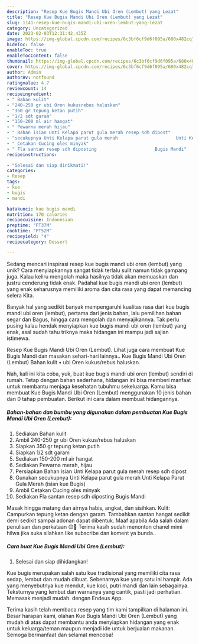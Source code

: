 ```yaml
---
description: "Resep Kue Bugis Mandi Ubi Oren (Lembut) yang Lezat"
title: "Resep Kue Bugis Mandi Ubi Oren (Lembut) yang Lezat"
slug: 1141-resep-kue-bugis-mandi-ubi-oren-lembut-yang-lezat
category: Uncategorized
date: 2023-02-03T12:31:42.435Z
image: https://img-global.cpcdn.com/recipes/6c3bf6cf9d6f095a/680x482cq70/kue-bugis-mandi-ubi-oren-lembut-foto-resep-utama.jpg
hideToc: false
enableToc: true
enableTocContent: false
thumbnail: https://img-global.cpcdn.com/recipes/6c3bf6cf9d6f095a/680x482cq70/kue-bugis-mandi-ubi-oren-lembut-foto-resep-utama.jpg
cover: https://img-global.cpcdn.com/recipes/6c3bf6cf9d6f095a/680x482cq70/kue-bugis-mandi-ubi-oren-lembut-foto-resep-utama.jpg
author: Admin
authorAv: notfound
ratingvalue: 4.7
reviewcount: 14
recipeingredient:
- " Bahan kulit"
- "240-250 gr ubi Oren kukusrebus haluskan"
- "350 gr tepung ketan putih"
- "1/2 sdt garam"
- "150-200 ml air hangat"
- " Pewarna merah hijau"
- " Bahan isian Unti Kelapa parut gula merah resep sdh dipost"
- "secukupnya Unti Kelapa parut gula merah                      Unti Kelapa Parut Gula Merah isian kue Bugis"
- " Cetakan Cucing oles minyak"
- " Fla santan resep sdh diposting                      Bugis Mandi"
recipeinstructions:

- "Selesai dan siap dinikmati!"
categories:
- Resep
tags:
- kue
- bugis
- mandi

katakunci: kue bugis mandi 
nutrition: 170 calories
recipecuisine: Indonesian
preptime: "PT37M"
cooktime: "PT52M"
recipeyield: "4"
recipecategory: Dessert

---
```





Sedang mencari inspirasi resep kue bugis mandi ubi oren (lembut) yang unik? Cara menyiapkannya sangat tidak terlalu sulit namun tidak gampang juga. Kalau keliru mengolah maka hasilnya tidak akan memuaskan dan justru cenderung tidak enak. Padahal kue bugis mandi ubi oren (lembut) yang enak seharusnya memiliki aroma dan cita rasa yang dapat memancing selera Kita.





Banyak hal yang sedikit banyak mempengaruhi kualitas rasa dari kue bugis mandi ubi oren (lembut), pertama dari jenis bahan, lalu pemilihan bahan segar dan Bagus, hingga cara mengolah dan menyajikannya. Tak perlu pusing kalau hendak menyiapkan kue bugis mandi ubi oren (lembut) yang enak,      asal sudah tahu triknya maka hidangan ini mampu jadi sajian istimewa.














Resep Kue Bugis Mandi Ubi Oren (Lembut). Lihat juga cara membuat Kue Bugis Mandi dan masakan sehari-hari lainnya.. Kue Bugis Mandi Ubi Oren (Lembut) Bahan kulit • ubi Oren kukus/rebus haluskan.






Nah, kali ini kita coba, yuk, buat kue bugis mandi ubi oren (lembut) sendiri di rumah. Tetap dengan bahan sederhana, hidangan ini bisa memberi manfaat untuk membantu menjaga kesehatan tubuhmu sekeluarga. Kamu bisa membuat Kue Bugis Mandi Ubi Oren (Lembut) menggunakan 10 jenis bahan dan 0 tahap pembuatan. Berikut ini cara dalam membuat hidangannya.

<!--inarticleads1-->

##### Bahan-bahan dan bumbu yang digunakan dalam pembuatan Kue Bugis Mandi Ubi Oren (Lembut):

1. Sediakan  Bahan kulit
1. Ambil 240-250 gr ubi Oren kukus/rebus haluskan
1. Siapkan 350 gr tepung ketan putih
1. Siapkan 1/2 sdt garam
1. Sediakan 150-200 ml air hangat
1. Sediakan  Pewarna merah, hijau
1. Persiapkan  Bahan isian Unti Kelapa parut gula merah resep sdh dipost
1. Gunakan secukupnya Unti Kelapa parut gula merah                      Unti Kelapa Parut Gula Merah (isian kue Bugis)
1. Ambil  Cetakan Cucing oles minyak
1. Sediakan  Fla santan resep sdh diposting                      Bugis Mandi


Masak hingga matang dan airnya habis, angkat, dan sisihkan. Kulit: Campurkan tepung ketan dengan garam. Tambahkan santan hangat sedikit demi sedikit sampai adonan dapat dibentuk. Maaf apabila Ada salah dalam penulisan dan perkataan 😊🙏 Terima kasih sudah menonton chanel mimi hilwa jika suka silahkan like subscribe dan koment ya bunda.. 

<!--inarticleads2-->

##### Cara buat Kue Bugis Mandi Ubi Oren (Lembut):


1. Selesai dan siap dihidangkan!

Kue bugis merupakan salah satu kue tradisional yang memiliki cita rasa sedap, lembut dan mudah dibuat. Sebenarnya kue yang satu ini hampir. Ada yang menyebutnya kue mendut, kue koci, putri mandi dan lain sebagainya. Teksturnya yang lembut dan warnanya yang cantik, pasti jadi perhatian. Memasak menjadi mudah. dengan Endeus App. 

Terima kasih telah membaca resep yang tim kami tampilkan di halaman ini. Besar harapan kami, olahan Kue Bugis Mandi Ubi Oren (Lembut) yang mudah di atas dapat membantu anda menyiapkan hidangan yang enak untuk keluarga/teman maupun menjadi ide untuk berjualan makanan. Semoga bermanfaat dan selamat mencoba!
